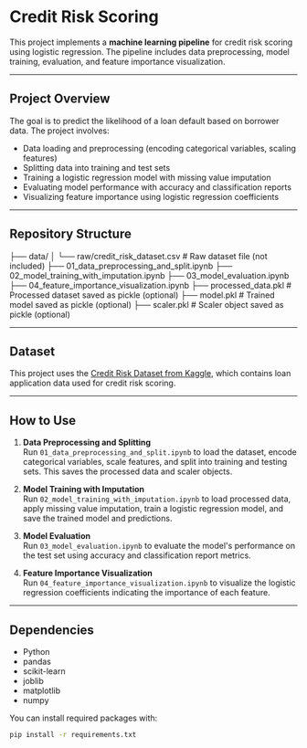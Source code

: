 # Credit Risk Scoring

This project implements a **machine learning pipeline** for credit risk scoring using logistic regression. The pipeline includes data preprocessing, model training, evaluation, and feature importance visualization.

---

## Project Overview

The goal is to predict the likelihood of a loan default based on borrower data. The project involves:

- Data loading and preprocessing (encoding categorical variables, scaling features)
- Splitting data into training and test sets
- Training a logistic regression model with missing value imputation
- Evaluating model performance with accuracy and classification reports
- Visualizing feature importance using logistic regression coefficients

---

## Repository Structure

├── data/
│ └── raw/credit_risk_dataset.csv # Raw dataset file (not included)
├── 01_data_preprocessing_and_split.ipynb
├── 02_model_training_with_imputation.ipynb
├── 03_model_evaluation.ipynb
├── 04_feature_importance_visualization.ipynb
├── processed_data.pkl # Processed dataset saved as pickle (optional)
├── model.pkl # Trained model saved as pickle (optional)
├── scaler.pkl # Scaler object saved as pickle (optional)

---

## Dataset

This project uses the [Credit Risk Dataset from Kaggle](https://www.kaggle.com/datasets/laotse/credit-risk-dataset), which contains loan application data used for credit risk scoring.

---

## How to Use

1. **Data Preprocessing and Splitting**  
Run `01_data_preprocessing_and_split.ipynb` to load the dataset, encode categorical variables, scale features, and split into training and testing sets. This saves the processed data and scaler objects.

2. **Model Training with Imputation**  
Run `02_model_training_with_imputation.ipynb` to load processed data, apply missing value imputation, train a logistic regression model, and save the trained model and predictions.

3. **Model Evaluation**  
Run `03_model_evaluation.ipynb` to evaluate the model's performance on the test set using accuracy and classification report metrics.

4. **Feature Importance Visualization**  
Run `04_feature_importance_visualization.ipynb` to visualize the logistic regression coefficients indicating the importance of each feature.

---

## Dependencies

- Python
- pandas
- scikit-learn
- joblib
- matplotlib
- numpy

You can install required packages with:

```bash
pip install -r requirements.txt



